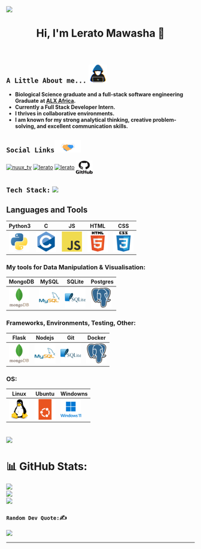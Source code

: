 <img align='center' width='1020' src='https://img.freepik.com/free-vector/teenager-boy-bedroom-interior-computers-desk_107791-2738.jpg?w=826&t=st=1665971325~exp=1665971925~hmac=ec0dfa2d7e5eab170131ade718501cc66f0eeb07495ca493d38c092b518cb8a9'>

<h1 align="center">Hi, I'm Lerato Mawasha 👋</h1>

<!-- <p align="center">
  <a href="https://github.com/DenverCoder1/readme-typing-svg">
    <img src="https://readme-typing-svg.herokuapp.com?font=Time+New+Roman&color=%23C8BE25&size=25&center=true&vCenter=true&width=600&height=100&lines=Software+Engineer;Back-End+Developer">
  </a>
</p> -->

<br>

## <b>`A Little About me...`</b> <picture><img src = "https://github.com/0xAbdulKhalid/0xAbdulKhalid/raw/main/assets/mdImages/about_me.gif" width = 50px></picture>

- **Biological Science graduate and a full-stack software engineering Graduate at [ALX Africa](https://www.alxafrica.com/).**
- **Currently a Full Stack Developer Intern.**
- **I thrives in collaborative environments.**
- **I am known for my strong analytical thinking, creative problem-solving, and excellent communication skills.**

## <b>`Social Links`</b><img src="https://github.com/0xAbdulKhalid/0xAbdulKhalid/raw/main/assets/mdImages/handshake.gif" width ="70">

<!-- [![Github](https://img.shields.io/badge/Github-000000?&style=for-the-badge&logo=github&logoColor=white)](https://github.com/Odarell35)
[![Gmail](https://img.shields.io/badge/gmail-D14836?&style=for-the-badge&logo=gmail&logoColor=white)](mailto:leratomawasha0@gmail.com) -->

<a href="https://x.com/@Ranzo_lerato" target="blank"><img align="center" src="https://raw.githubusercontent.com/rahuldkjain/github-profile-readme-generator/master/src/images/icons/Social/twitter.svg" alt="nuux_tv" height="30" width="40" /></a>
<a href="https://www.linkedin.com/in/lerato-mawasha-28b988197" target="blank"><img align="center" src="https://raw.githubusercontent.com/rahuldkjain/github-profile-readme-generator/master/src/images/icons/Social/linked-in-alt.svg" alt="lerato" height="30" width="40" /></a>
<a href="https://discord.gg/@lerato_mawasha" target="blank"><img align="center" src="https://raw.githubusercontent.com/rahuldkjain/github-profile-readme-generator/master/src/images/icons/Social/discord.svg" alt="lerato" height="30" width="40" /></a>
<a href="https://github.com/Odarell35" target="blank"><img align="center" src="https://github.com/devicons/devicon/blob/master/icons/github/github-original-wordmark.svg" alt="lerato" height="35" width="45" /></a>

## <b> `Tech Stack:` </b><img src="https://media2.giphy.com/media/QssGEmpkyEOhBCb7e1/giphy.gif?cid=ecf05e47a0n3gi1bfqntqmob8g9aid1oyj2wr3ds3mg700bl&rid=giphy.gif" width ="30">

<!--  -->

<!-- Table -->

## Languages and Tools

<div>

| Python3                                                                                                                                           | C                                                                                                                             | JS                                                                                                                                                               | HTML                                                                                                                                                | CSS                                                                                                                                                  |
| ------------------------------------------------------------------------------------------------------------------------------------------------- | ----------------------------------------------------------------------------------------------------------------------------- | ---------------------------------------------------------------------------------------------------------------------------------------------------------------- | --------------------------------------------------------------------------------------------------------------------------------------------------- | ---------------------------------------------------------------------------------------------------------------------------------------------------- |
| <img src="https://github.com/devicons/devicon/blob/master/icons/python/python-original.svg" title="Python"  alt="Python" width="55" height="55"/> | <img src="https://github.com/devicons/devicon/blob/master/icons/c/c-original.svg" title="C"  alt="C" width="55" height="55"/> | <img src="https://github.com/devicons/devicon/blob/master/icons/javascript/javascript-original.svg" title="JavaScript" alt="JavaScript" width="55" height="55"/> | <img src="https://github.com/devicons/devicon/blob/master/icons/html5/html5-original-wordmark.svg" title="html" alt="HTML" width="55" height="55"/> | <img src="https://github.com/devicons/devicon/blob/master/icons/css3/css3-original-wordmark.svg" title="CSS" alt="Solidity" width="55" height="55"/> |

### My tools for Data Manipulation & Visualisation:

| MongoDB                                                                                                                                                      | MySQL                                                                                                                                                     | SQLite                                                                                                                                                  | Postgres                                                                                                                                         |
| ------------------------------------------------------------------------------------------------------------------------------------------------------------ | --------------------------------------------------------------------------------------------------------------------------------------------------------- | ------------------------------------------------------------------------------------------------------------------------------------------------------- | ------------------------------------------------------------------------------------------------------------------------------------------------ |
| <img src="https://github.com/devicons/devicon/blob/master/icons/mongodb/mongodb-original-wordmark.svg" title="Anaconda" alt="Conda" width="55" height="55"/> | <img src="https://github.com/devicons/devicon/blob/master/icons/mysql/mysql-original-wordmark.svg" title="Jupiter" alt="Jupiter" width="55" height="55"/> | <img src="https://github.com/devicons/devicon/blob/master/icons/sqlite/sqlite-original-wordmark.svg" title="Spark" alt="Spark" width="55" height="55"/> | <img src="https://github.com/devicons/devicon/blob/master/icons/postgresql/postgresql-original.svg" title="pg" alt="pg" width="55" height="55"/> |

### Frameworks, Environments, Testing, Other:

| Flask                                                                                                                                                        | Nodejs                                                                                                                                                    | Git                                                                                                                                                     | Docker                                                                                                                                           |
| ------------------------------------------------------------------------------------------------------------------------------------------------------------ | --------------------------------------------------------------------------------------------------------------------------------------------------------- | ------------------------------------------------------------------------------------------------------------------------------------------------------- | ------------------------------------------------------------------------------------------------------------------------------------------------ |
| <img src="https://github.com/devicons/devicon/blob/master/icons/mongodb/mongodb-original-wordmark.svg" title="Anaconda" alt="Conda" width="55" height="55"/> | <img src="https://github.com/devicons/devicon/blob/master/icons/mysql/mysql-original-wordmark.svg" title="Jupiter" alt="Jupiter" width="55" height="55"/> | <img src="https://github.com/devicons/devicon/blob/master/icons/sqlite/sqlite-original-wordmark.svg" title="Spark" alt="Spark" width="55" height="55"/> | <img src="https://github.com/devicons/devicon/blob/master/icons/postgresql/postgresql-original.svg" title="pg" alt="pg" width="55" height="55"/> |

<!-- | nodejs | Git | Docker | Pytest | VBox |
Flask|
| --------------------------------------------------------------------------------------------------------------------------------------------------------- | --------------------------------------------------------------------------------------------------------------------------------------------- | --------------------------------------------------------------------------------------------------------------------------------------------------------- | --------------------------------------------------------------------------------------------------------------------------------------------------------- | ------------------------------------------------------------------------------------------------------------------------------------------------------------- | --------------------------------------------------------------------------------------------------------------------------------------------------------------------------------------------------------------------------------------------------------------- |
| <img src="https://github.com/devicons/devicon/blob/master/icons/nodejs/nodejs-original-wordmark.svg" title="nodejs" alt="NodeJS" width="55" height="55"/> | <img src="https://github.com/devicons/devicon/blob/master/icons/git/git-original-wordmark.svg" title="Git" alt="Git" width="55" height="55"/> | <img src="https://github.com/devicons/devicon/blob/master/icons/docker/docker-original-wordmark.svg" title="Docker" alt="Docker" width="55" height="55"/> | <img src="https://github.com/devicons/devicon/blob/master/icons/pytest/pytest-original-wordmark.svg" title="pytest" alt="pytest" width="55" height="55"/>| <img src="https://banner2.cleanpng.com/20190501/xvt/kisspng-computer-icons-virtualbox-portable-network-graphic-virtualbox-icon-of-line-style-available-in-svg-5cca247f73f9e3.6112721115567514874751.jpg" title="Postman" alt="Postman" width="55" height="55"/> | <img src="https://banner2.cleanpng.com/20190501/xvt/kisspng-computer-icons-virtualbox-portable-network-graphic-virtualbox-icon-of-line-style-available-in-svg-5cca247f73f9e3.6112721115567514874751.jpg" title="Postman" alt="Postman" width="55" height="55"/> | -->

### OS:

| Linux                                                                                                                                        | Ubuntu                                                                                                                                           | Windowns                                                                                                                                                        |
| -------------------------------------------------------------------------------------------------------------------------------------------- | ------------------------------------------------------------------------------------------------------------------------------------------------ | --------------------------------------------------------------------------------------------------------------------------------------------------------------- |
| <img src="https://github.com/devicons/devicon/blob/master/icons/linux/linux-original.svg" title="Linux" alt="Linux" width="55" height="55"/> | <img src="https://github.com/devicons/devicon/blob/master/icons/ubuntu/ubuntu-original.svg" title="Ubuntu" alt="Ubuntu" width="55" height="55"/> | <img src="https://github.com/devicons/devicon/blob/master/icons/windows11/windows11-original-wordmark.svg" title="Windows" alt="Linux" width="55" height="55"/> |

<!-- end -->

#

![](https://img.freepik.com/free-photo/beautiful-girl-with-laptop-coffee-cup-3d-rendering_1057-44874.jpg?t=st=1718785362~exp=1718788962~hmac=efcbe3e5267d7b2e327b56cb54a791887c2e3f614822d7503a3f2e7f7e75220d&w=500)

# 📊 GitHub Stats:

![](https://github-readme-stats.vercel.app/api?username=Odarell35&theme=prussian&hide_border=false&include_all_commits=true&count_private=false)<br/>
![](https://github-readme-streak-stats.herokuapp.com/?user=Odarell35&theme=prussian&hide_border=false)<br/>
![](https://github-readme-stats.vercel.app/api/top-langs/?username=Odarell35&theme=prussian&hide_border=false&include_all_commits=true&count_private=false&layout=compact)

### <b> `Random Dev Quote:`✍️ </b>

![](https://quotes-github-readme.vercel.app/api?type=horizontal&theme=tokyonight)

---

<!-- Proudly created with GPRM ( https://gprm.itsvg.in ) -->
